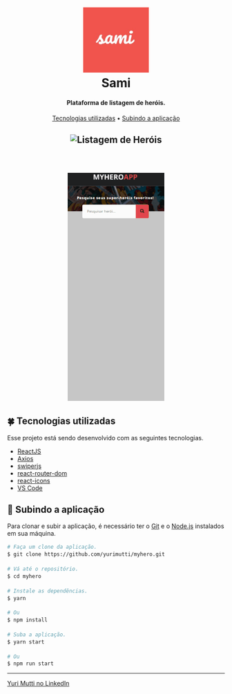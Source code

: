<h1 align="center">
    <img alt="Sami" title="Sami" width="30%" src="./src/img/github/sami-logo.jpg" />
    <br>
    Sami
</h1>

<h4 align="center">
  Plataforma de listagem de heróis.
</h4>

<p align="center">
 <a href="#four_leaf_clover-tecnologias-utilizadas">Tecnologias utilizadas</a> •
 <a href="#rocket-subindo-a-aplicação">Subindo a aplicação</a>
</p>

<h2 align="center">
  <img alt="Listagem de Heróis" title="Listagem de Heróis" src="./src/img/github/myhero-gif-web.gif" />
</h2>

<br />

<h2 align="center">
  <img alt="Listagem de Heróis" title="Listagem de Heróis" src="./src/img/github/myhero-gif-mobile.gif" />
</h2>

## :four_leaf_clover: Tecnologias utilizadas

Esse projeto está sendo desenvolvido com as seguintes tecnologias.

-   [ReactJS](https://reactjs.org/)
-   [Axios](https://github.com/axios/axios)
-   [swiperjs](https://swiperjs.com/react)
-   [react-router-dom](https://github.com/ReactTraining/react-router)
-   [react-icons](https://react-icons.github.io/react-icons/)
-   [VS Code][vc]

## :rocket: Subindo a aplicação

Para clonar e subir a aplicação, é necessário ter o [Git](https://git-scm.com) e
o [Node.js][nodejs] instalados em sua máquina.

```bash
# Faça um clone da aplicação.
$ git clone https://github.com/yurimutti/myhero.git

# Vá até o repositório.
$ cd myhero

# Instale as dependências.
$ yarn

# Ou
$ npm install

# Suba a aplicação.
$ yarn start

# Ou
$ npm run start

```

---

[Yuri Mutti no LinkedIn](https://www.linkedin.com/in/yuri-mutti-0418bb1aa/)

[nodejs]: https://nodejs.org/
[npm]: https://www.npmjs.com/
[vc]: https://code.visualstudio.com/
